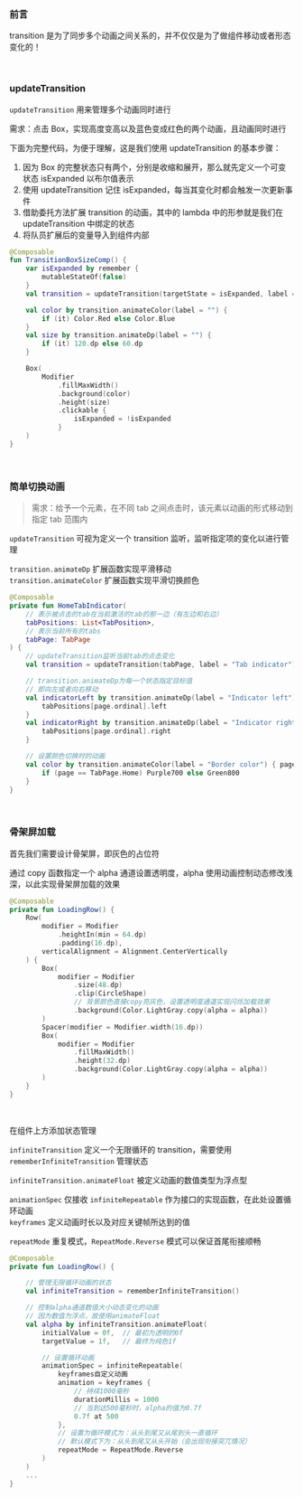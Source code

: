 ### 前言

transition 是为了同步多个动画之间关系的，并不仅仅是为了做组件移动或者形态变化的！

<br>

### updateTransition

`updateTransition` 用来管理多个动画同时进行

需求：点击 Box，实现高度变高以及蓝色变成红色的两个动画，且动画同时进行

下面为完整代码，为便于理解，这是我们使用 updateTransition 的基本步骤：

1. 因为 Box 的完整状态只有两个，分别是收缩和展开，那么就先定义一个可变状态 isExpanded 以布尔值表示
2. 使用 updateTransition 记住 isExpanded，每当其变化时都会触发一次更新事件
3. 借助委托方法扩展 transition 的动画，其中的 lambda 中的形参就是我们在 updateTransition 中绑定的状态
4. 将队员扩展后的变量导入到组件内部

```kotlin
@Composable
fun TransitionBoxSizeComp() {
    var isExpanded by remember {
        mutableStateOf(false)
    }
    val transition = updateTransition(targetState = isExpanded, label = "trans")

    val color by transition.animateColor(label = "") {
        if (it) Color.Red else Color.Blue
    }
    val size by transition.animateDp(label = "") {
        if (it) 120.dp else 60.dp
    }

    Box(
        Modifier
            .fillMaxWidth()
            .background(color)
            .height(size)
            .clickable {
                isExpanded = !isExpanded
            }
    )
}
```

<br>

### 简单切换动画

> 需求：给予一个元素，在不同 tab 之间点击时，该元素以动画的形式移动到指定 tab 范围内

`updateTransition` 可视为定义一个 transition 监听，监听指定项的变化以进行管理

`transition.animateDp` 扩展函数实现平滑移动  
`transition.animateColor` 扩展函数实现平滑切换颜色

```kotlin
@Composable
private fun HomeTabIndicator(
    // 表示被点击的tab在当前激活的tab的那一边（有左边和右边）
    tabPositions: List<TabPosition>,
    // 表示当前所有的tabs
    tabPage: TabPage
) {
    // updateTransition监听当前tab的点击变化
    val transition = updateTransition(tabPage, label = "Tab indicator")

    // transition.animateDp为每一个状态指定目标值
    // 即向左或者向右移动
    val indicatorLeft by transition.animateDp(label = "Indicator left") { page ->
        tabPositions[page.ordinal].left
    }
    val indicatorRight by transition.animateDp(label = "Indicator right") { page ->
        tabPositions[page.ordinal].right
    }

    // 设置颜色切换时的动画
    val color by transition.animateColor(label = "Border color") { page ->
        if (page == TabPage.Home) Purple700 else Green800
    }
}
```

<br>

### 骨架屏加载

首先我们需要设计骨架屏，即灰色的占位符

通过 copy 函数指定一个 alpha 通道设置透明度，alpha 使用动画控制动态修改浅深，以此实现骨架屏加载的效果

```kotlin
@Composable
private fun LoadingRow() {
    Row(
        modifier = Modifier
            .heightIn(min = 64.dp)
            .padding(16.dp),
        verticalAlignment = Alignment.CenterVertically
    ) {
        Box(
            modifier = Modifier
                .size(48.dp)
                .clip(CircleShape)
                // 背景颜色直接copy亮灰色，设置透明度通道实现闪烁加载效果
                .background(Color.LightGray.copy(alpha = alpha))
        )
        Spacer(modifier = Modifier.width(16.dp))
        Box(
            modifier = Modifier
                .fillMaxWidth()
                .height(32.dp)
                .background(Color.LightGray.copy(alpha = alpha))
        )
    }
}
```

<br>

在组件上方添加状态管理

`infiniteTransition` 定义一个无限循环的 transition，需要使用 `rememberInfiniteTransition` 管理状态

`infiniteTransition.animateFloat` 被定义动画的数值类型为浮点型

`animationSpec` 仅接收 `infiniteRepeatable` 作为接口的实现函数，在此处设置循环动画  
`keyframes` 定义动画时长以及对应关键帧所达到的值

`repeatMode` 重复模式，`RepeatMode.Reverse` 模式可以保证首尾衔接顺畅

```kotlin
@Composable
private fun LoadingRow() {

    // 管理无限循环动画的状态
    val infiniteTransition = rememberInfiniteTransition()

    // 控制alpha通道数值大小动态变化的动画
    // 因为数值为浮点，故使用animateFloat
    val alpha by infiniteTransition.animateFloat(
        initialValue = 0f,  // 最初为透明的0f
        targetValue = 1f,   // 最终为纯色1f

        // 设置循环动画
        animationSpec = infiniteRepeatable(
            keyframes自定义动画
            animation = keyframes {
                // 持续1000毫秒
                durationMillis = 1000
                // 当到达500毫秒时，alpha的值为0.7f
                0.7f at 500
            },
            // 设置为循环模式为：从头到尾又从尾到头一直循环
            // 默认模式下为：从头到尾又从头开始（会出现衔接突兀情况）
            repeatMode = RepeatMode.Reverse
        )
    )
    ...
}
```

<br>
